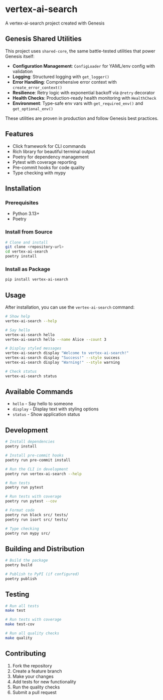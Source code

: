 # vertex-ai-search

A vertex-ai-search project created with Genesis


## Genesis Shared Utilities

This project uses `shared-core`, the same battle-tested utilities that power Genesis itself:

- **Configuration Management**: `ConfigLoader` for YAML/env config with validation
- **Logging**: Structured logging with `get_logger()`
- **Error Handling**: Comprehensive error context with `create_error_context()`
- **Resilience**: Retry logic with exponential backoff via `@retry` decorator
- **Health Checks**: Production-ready health monitoring with `HealthCheck`
- **Environment**: Type-safe env vars with `get_required_env()` and `get_optional_env()`

These utilities are proven in production and follow Genesis best practices.

## Features

- Click framework for CLI commands
- Rich library for beautiful terminal output
- Poetry for dependency management
- Pytest with coverage reporting
- Pre-commit hooks for code quality
- Type checking with mypy

## Installation

### Prerequisites

- Python 3.13+
- Poetry

### Install from Source

```bash
# Clone and install
git clone <repository-url>
cd vertex-ai-search
poetry install
```

### Install as Package

```bash
pip install vertex-ai-search
```

## Usage

After installation, you can use the `vertex-ai-search` command:

```bash
# Show help
vertex-ai-search --help

# Say hello
vertex-ai-search hello
vertex-ai-search hello --name Alice --count 3

# Display styled messages
vertex-ai-search display "Welcome to vertex-ai-search!"
vertex-ai-search display "Success!" --style success
vertex-ai-search display "Warning!" --style warning

# Check status
vertex-ai-search status
```

## Available Commands

- `hello` - Say hello to someone
- `display` - Display text with styling options
- `status` - Show application status

## Development

```bash
# Install dependencies
poetry install

# Install pre-commit hooks
poetry run pre-commit install

# Run the CLI in development
poetry run vertex-ai-search --help

# Run tests
poetry run pytest

# Run tests with coverage
poetry run pytest --cov

# Format code
poetry run black src/ tests/
poetry run isort src/ tests/

# Type checking
poetry run mypy src/
```

## Building and Distribution

```bash
# Build the package
poetry build

# Publish to PyPI (if configured)
poetry publish
```

## Testing

```bash
# Run all tests
make test

# Run tests with coverage
make test-cov

# Run all quality checks
make quality
```

## Contributing

1. Fork the repository
2. Create a feature branch
3. Make your changes
4. Add tests for new functionality
5. Run the quality checks
6. Submit a pull request
